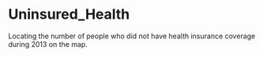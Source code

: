 # Uninsured_Health
Locating the number of people who did not have health insurance coverage during 2013 on the map.
